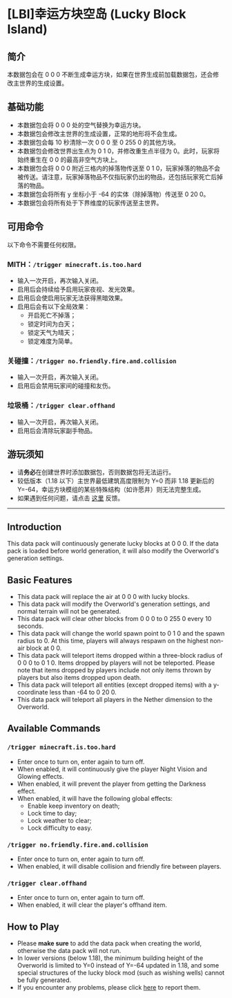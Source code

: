 # [LBI]幸运方块空岛 (Lucky Block Island)

## 简介

本数据包会在 0 0 0 不断生成幸运方块，如果在世界生成前加载数据包，还会修改主世界的生成设置。

## 基础功能

- 本数据包会将 0 0 0 处的空气替换为幸运方块。
- 本数据包会修改主世界的生成设置，正常的地形将不会生成。
- 本数据包会每 10 秒清除一次 0 0 0 至 0 255 0 的其他方块。
- 本数据包会修改世界出生点为 0 1 0，并修改重生点半径为 0。此时，玩家将始终重生在 0 0 的最高非空气方块上。
- 本数据包会将 0 0 0 附近三格内的掉落物传送至 0 1 0，玩家掉落的物品不会被传送。请注意，玩家掉落物品不仅指玩家仍出的物品，还包括玩家死亡后掉落的物品。
- 本数据包会将所有 y 坐标小于 -64 的实体（除掉落物）传送至 0 20 0。
- 本数据包会将所有处于下界维度的玩家传送至主世界。

## 可用命令

以下命令不需要任何权限。

### MITH：`/trigger minecraft.is.too.hard`

- 输入一次开启，再次输入关闭。
- 启用后会持续给予启用玩家夜视、发光效果。
- 启用后会使启用玩家无法获得黑暗效果。
- 启用后会有以下全局效果：
  - 开启死亡不掉落；
  - 锁定时间为白天；
  - 锁定天气为晴天；
  - 锁定难度为简单。

### 关碰撞：`/trigger no.friendly.fire.and.collision`

- 输入一次开启，再次输入关闭。
- 启用后会禁用玩家间的碰撞和友伤。

### 垃圾桶：`/trigger clear.offhand`

- 输入一次开启，再次输入关闭。
- 启用后会清除玩家副手物品。

## 游玩须知

- 请**务必**在创建世界时添加数据包，否则数据包将无法运行。
- 较低版本（1.18 以下）主世界最低建筑高度限制为 Y=0 而非 1.18 更新后的 Y=-64，幸运方块模组的某些特殊结构（如许愿井）则无法完整生成。
- 如果遇到任何问题，请点击 [这里](https://github.com/WhiteElephant-abc/datapack/issues/new/choose) 反馈。

---

## Introduction

This data pack will continuously generate lucky blocks at 0 0 0. If the data pack is loaded before world generation, it will also modify the Overworld's generation settings.

## Basic Features

- This data pack will replace the air at 0 0 0 with lucky blocks.
- This data pack will modify the Overworld's generation settings, and normal terrain will not be generated.
- This data pack will clear other blocks from 0 0 0 to 0 255 0 every 10 seconds.
- This data pack will change the world spawn point to 0 1 0 and the spawn radius to 0. At this time, players will always respawn on the highest non-air block at 0 0.
- This data pack will teleport items dropped within a three-block radius of 0 0 0 to 0 1 0. Items dropped by players will not be teleported. Please note that items dropped by players include not only items thrown by players but also items dropped upon death.
- This data pack will teleport all entities (except dropped items) with a y-coordinate less than -64 to 0 20 0.
- This data pack will teleport all players in the Nether dimension to the Overworld.

## Available Commands

### `/trigger minecraft.is.too.hard`

- Enter once to turn on, enter again to turn off.
- When enabled, it will continuously give the player Night Vision and Glowing effects.
- When enabled, it will prevent the player from getting the Darkness effect.
- When enabled, it will have the following global effects:
  - Enable keep inventory on death;
  - Lock time to day;
  - Lock weather to clear;
  - Lock difficulty to easy.

### `/trigger no.friendly.fire.and.collision`

- Enter once to turn on, enter again to turn off.
- When enabled, it will disable collision and friendly fire between players.

### `/trigger clear.offhand`

- Enter once to turn on, enter again to turn off.
- When enabled, it will clear the player's offhand item.

## How to Play

- Please **make sure** to add the data pack when creating the world, otherwise the data pack will not run.
- In lower versions (below 1.18), the minimum building height of the Overworld is limited to Y=0 instead of Y=-64 updated in 1.18, and some special structures of the lucky block mod (such as wishing wells) cannot be fully generated.
- If you encounter any problems, please click [here](https://github.com/WhiteElephant-abc/datapack/issues/new/choose) to report them.
